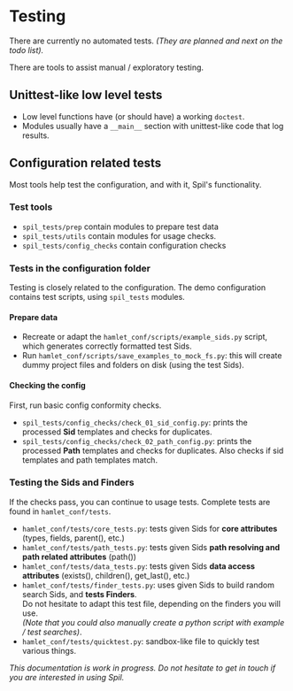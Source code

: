 # Testing

There are currently no automated tests.
*(They are planned and next on the todo list).*

There are tools to assist manual / exploratory testing.

## Unittest-like low level tests

- Low level functions have (or should have) a working `doctest`. 
- Modules usually have a `__main__` section with unittest-like code that log results.

## Configuration related tests

Most tools help test the configuration, and with it, Spil's functionality.

### Test tools

- `spil_tests/prep` contain modules to prepare test data
- `spil_tests/utils` contain modules for usage checks.
- `spil_tests/config_checks` contain configuration checks

### Tests in the configuration folder

Testing is closely related to the configuration.
The demo configuration contains test scripts, using `spil_tests` modules.

#### Prepare data

- Recreate or adapt the `hamlet_conf/scripts/example_sids.py` script, which generates correctly formatted test Sids.
- Run `hamlet_conf/scripts/save_examples_to_mock_fs.py`: this will create dummy project files and folders on disk (using the test Sids).

#### Checking the config

First, run basic config conformity checks.
- `spil_tests/config_checks/check_01_sid_config.py`: prints the processed **Sid** templates and checks for duplicates.
- `spil_tests/config_checks/check_02_path_config.py`: prints the processed **Path** templates and checks for duplicates.
  Also checks if sid templates and path templates match.

### Testing the Sids and Finders

If the checks pass, you can continue to usage tests.
Complete tests are found in `hamlet_conf/tests`.

- `hamlet_conf/tests/core_tests.py`: tests given Sids for **core attributes** (types, fields, parent(), etc.)
- `hamlet_conf/tests/path_tests.py`: tests given Sids **path resolving and path related attributes** (path())
- `hamlet_conf/tests/data_tests.py`: tests given Sids **data access attributes** (exists(), children(), get_last(), etc.)
- `hamlet_conf/tests/finder_tests.py`: uses given Sids to build random search Sids, and **tests Finders**.  
  Do not hesitate to adapt this test file, depending on the finders you will use.  
  *(Note that you could also manually create a python script with example / test searches)*.
- `hamlet_conf/tests/quicktest.py`: sandbox-like file to quickly test various things.



*This documentation is work in progress. Do not hesitate to get in touch if you are interested in using Spil.*

